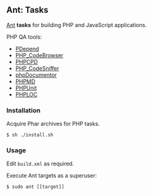 ## Ant: Tasks

[Ant](http://ant.apache.org/) **tasks** for building PHP and JavaScript applications.

PHP QA tools:

- [PDepend](http://pdepend.org/)
- [PHP_CodeBrowser](https://github.com/Mayflower/PHP_CodeBrowser)
- [PHPCPD](https://github.com/sebastianbergmann/phpcpd)
- [PHP_CodeSniffer](https://github.com/squizlabs/PHP_CodeSniffer)
- [phpDocumentor](http://www.phpdoc.org/)
- [PHPMD](http://phpmd.org/)
- [PHPUnit](https://phpunit.de/)
- [PHPLOC](https://github.com/sebastianbergmann/phploc)

### Installation

Acquire Phar archives for PHP tasks.
    
    $ sh ./install.sh

### Usage

Edit `build.xml` as required.

Execute Ant targets as a superuser:

    $ sudo ant [[target]]
